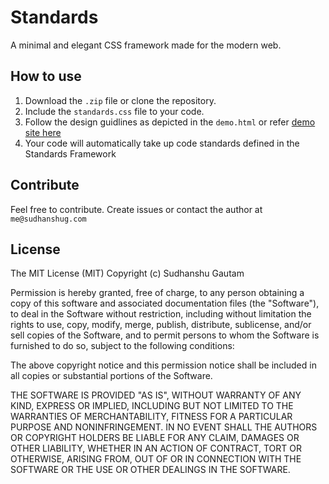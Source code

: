 # Standards
A minimal and elegant CSS framework made for the modern web.

## How to use
1. Download the `.zip` file or clone the repository.
2. Include the `standards.css` file to your code.
3. Follow the design guidlines as depicted in the `demo.html` or refer [demo site here](http://sudhanshug.com/standards)
4. Your code will automatically take up code standards defined in the Standards Framework

## Contribute
Feel free to contribute. Create issues or contact the author at `me@sudhanshug.com`

## License
The MIT License (MIT)
Copyright (c) <year> Sudhanshu Gautam

Permission is hereby granted, free of charge, to any person obtaining a copy of this software and associated documentation files (the "Software"), to deal in the Software without restriction, including without limitation the rights to use, copy, modify, merge, publish, distribute, sublicense, and/or sell copies of the Software, and to permit persons to whom the Software is furnished to do so, subject to the following conditions:

The above copyright notice and this permission notice shall be included in all copies or substantial portions of the Software.

THE SOFTWARE IS PROVIDED "AS IS", WITHOUT WARRANTY OF ANY KIND, EXPRESS OR IMPLIED, INCLUDING BUT NOT LIMITED TO THE WARRANTIES OF MERCHANTABILITY, FITNESS FOR A PARTICULAR PURPOSE AND NONINFRINGEMENT. IN NO EVENT SHALL THE AUTHORS OR COPYRIGHT HOLDERS BE LIABLE FOR ANY CLAIM, DAMAGES OR OTHER LIABILITY, WHETHER IN AN ACTION OF CONTRACT, TORT OR OTHERWISE, ARISING FROM, OUT OF OR IN CONNECTION WITH THE SOFTWARE OR THE USE OR OTHER DEALINGS IN THE SOFTWARE.
